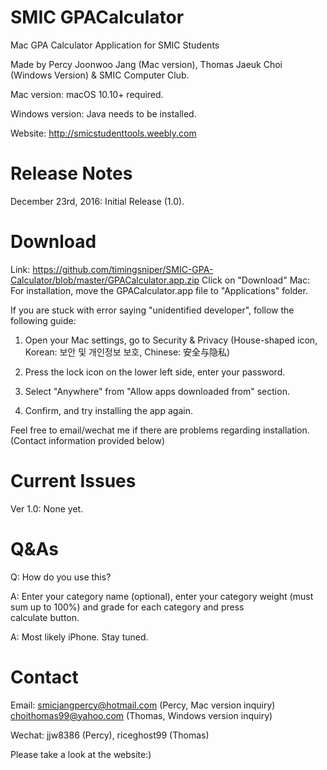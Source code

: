 # SMIC GPACalculator
Mac GPA Calculator Application for SMIC Students

Made by Percy Joonwoo Jang (Mac version), Thomas Jaeuk Choi (Windows Version) & SMIC Computer Club.

Mac version: macOS 10.10+ required.

Windows version: Java needs to be installed.

Website: http://smicstudenttools.weebly.com

# Release Notes
December 23rd, 2016: Initial Release (1.0).

# Download
Link: https://github.com/timingsniper/SMIC-GPA-Calculator/blob/master/GPACalculator.app.zip
Click on "Download"
Mac: For installation, move the GPACalculator.app file to "Applications" folder.

If you are stuck with error saying "unidentified developer", follow the following guide: 

1. Open your Mac settings, go to Security & Privacy (House-shaped icon, Korean: 보안 및 개인정보 보호, Chinese: 安全与隐私)

2. Press the lock icon on the lower left side, enter your password.

3. Select "Anywhere" from "Allow apps downloaded from" section.

4. Confirm, and try installing the app again.

Feel free to email/wechat me if there are problems regarding installation. (Contact information provided below)

# Current Issues
Ver 1.0: None yet.

# Q&As
Q: How do you use this?

A: Enter your category name (optional), enter your category weight (must sum up to 100%) and grade for each category and press   
   calculate button.

A: Most likely iPhone. Stay tuned.

# Contact
Email: smicjangpercy@hotmail.com (Percy, Mac version inquiry) choithomas99@yahoo.com (Thomas, Windows version inquiry)

Wechat: jjw8386 (Percy), riceghost99 (Thomas)

Please take a look at the website:)
